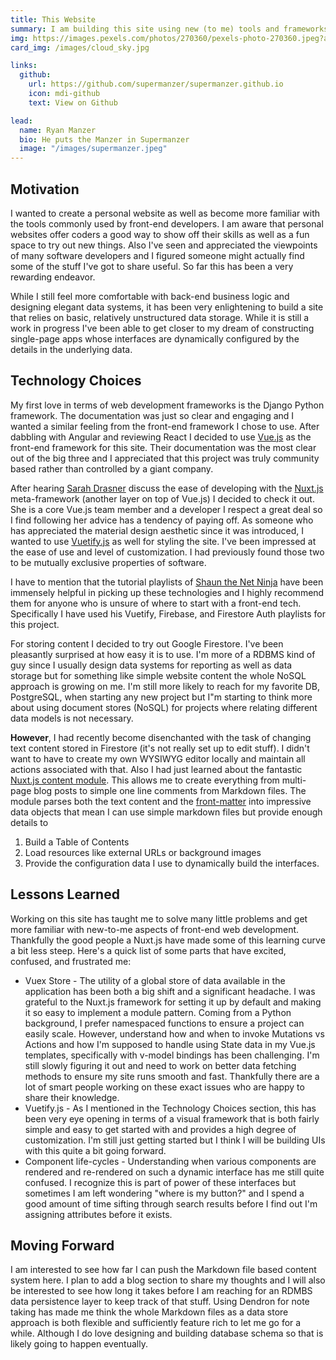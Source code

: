 ```yaml
---
title: This Website
summary: I am building this site using new (to me) tools and frameworks. I am using the Nuxt.js meta-framework along Vuetify.js to build the front-end.  I started using Google Firestore but am migrating to Nuxt Content for the.....um.... content. This has all be a fantastic learning experience. I am learning better how to leverage the many great existing services to make building websites easy.
img: https://images.pexels.com/photos/270360/pexels-photo-270360.jpeg?auto=compress&cs=tinysrgb&dpr=2&h=750&w=1260
card_img: /images/cloud_sky.jpg

links:
  github:
    url: https://github.com/supermanzer/supermanzer.github.io
    icon: mdi-github
    text: View on Github

lead:
  name: Ryan Manzer
  bio: He puts the Manzer in Supermanzer
  image: "/images/supermanzer.jpeg"
---
```


## Motivation

I wanted to create a personal website as well as become more familiar with the tools commonly used by front-end developers. I am aware that personal websites offer coders a good way to show off their skills as well as a fun space to try out new things. Also I've seen and appreciated the viewpoints of many software developers and I figured someone might actually find some of the stuff I've got to share useful. So far this has been a very rewarding endeavor.

While I still feel more comfortable with back-end business logic and designing elegant data systems, it has been very enlightening to build a site that relies on basic, relatively unstructured data storage. While it is still a work in progress I've been able to get closer to my dream of constructing single-page apps whose interfaces are dynamically configured by the details in the underlying data.

## Technology Choices

My first love in terms of web development frameworks is the Django Python framework. The documentation was just so clear and engaging and I wanted a similar feeling from the front-end framework I chose to use. After dabbling with Angular and reviewing React I decided to use [Vue.js](https://vuejs.org/) as the front-end framework for this site. Their documentation was the most clear out of the big three and I appreciated that this project was truly community based rather than controlled by a giant company.

After hearing [Sarah Drasner](https://sarahdrasnerdesign.com/) discuss the ease of developing with the [Nuxt.js](https://nuxtjs.org/) meta-framework (another layer on top of Vue.js) I decided to check it out. She is a core Vue.js team member and a developer I respect a great deal so I find following her advice has a tendency of paying off. As someone who has appreciated the material design aesthetic since it was introduced, I wanted to use [Vuetify.js](https://vuetifyjs.com/en/) as well for styling the site. I've been impressed at the ease of use and level of customization. I had previously found those two to be mutually exclusive properties of software.

I have to mention that the tutorial playlists of [Shaun the Net Ninja](https://www.youtube.com/c/TheNetNinja/featured) have been immensely helpful in picking up these technologies and I highly recommend them for anyone who is unsure of where to start with a front-end tech. Specifically I have used his Vuetify, Firebase, and Firestore Auth playlists for this project.

For storing content I decided to try out Google Firestore. I've been pleasantly surprised at how easy it is to use. I'm more of a RDBMS kind of guy since I usually design data systems for reporting as well as data storage but for something like simple website content the whole NoSQL approach is growing on me. I'm still more likely to reach for my favorite DB, PostgreSQL, when starting any new project but I"m starting to think more about using document stores (NoSQL) for projects where relating different data models is not necessary.

**However**, I had recently become disenchanted with the task of changing text content stored in Firestore (it's not really set up to edit stuff). I didn't want to have to create my own WYSIWYG editor locally and maintain all actions associated with that. Also I had just learned about the fantastic [Nuxt.js content module](https://content.nuxtjs.org/). This allows me to create everything from multi-page blog posts to simple one line comments from Markdown files. The module parses both the text content and the [front-matter](https://jekyllrb.com/docs/front-matter/) into impressive data objects that mean I can use simple markdown files but provide enough details to

1. Build a Table of Contents
1. Load resources like external URLs or background images
1. Provide the configuration data I use to dynamically build the interfaces.

## Lessons Learned

Working on this site has taught me to solve many little problems and get more familiar with new-to-me aspects of front-end web development. Thankfully the good people a Nuxt.js have made some of this learning curve a bit less steep. Here's a quick list of some parts that have excited, confused, and frustrated me:

- Vuex Store - The utility of a global store of data available in the application has been both a big shift and a significant headache. I was grateful to the Nuxt.js framework for setting it up by default and making it so easy to implement a module pattern. Coming from a Python background, I prefer namespaced functions to ensure a project can easily scale. However, understand how and when to invoke Mutations vs Actions and how I'm supposed to handle using State data in my Vue.js templates, specifically with v-model bindings has been challenging. I'm still slowly figuring it out and need to work on better data fetching methods to ensure my site runs smooth and fast. Thankfully there are a lot of smart people working on these exact issues who are happy to share their knowledge.
- Vuetify.js - As I mentioned in the Technology Choices section, this has been very eye opening in terms of a visual framework that is both fairly simple and easy to get started with and provides a high degree of customization. I'm still just getting started but I think I will be building UIs with this quite a bit going forward.
- Component life-cycles - Understanding when various components are rendered and re-rendered on such a dynamic interface has me still quite confused. I recognize this is part of power of these interfaces but sometimes I am left wondering "where is my button?" and I spend a good amount of time sifting through search results before I find out I'm assigning attributes before it exists.

## Moving Forward

I am interested to see how far I can push the Markdown file based content system here. I plan to add a blog section to share my thoughts and I will also be interested to see how long it takes before I am reaching for an RDMBS data persistence layer to keep track of that stuff. Using Dendron for note taking has made me think the whole Markdown files as a data store approach is both flexible and sufficiently feature rich to let me go for a while. Although I do love designing and building database schema so that is likely going to happen eventually.
